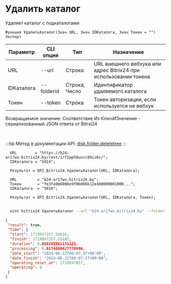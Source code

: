 ﻿---
sidebar_position: 5
---

# Удалить каталог
 Удаляет каталог с подкаталогами



`Функция УдалитьКаталог(Знач URL, Знач IDКаталога, Знач Токен = "") Экспорт`

  | Параметр | CLI опция | Тип | Назначение |
  |-|-|-|-|
  | URL | --url | Строка | URL внешнего вебхука или адрес Bitrix24 при использовании токена |
  | IDКаталога | --folderid | Строка, Число | Идентификатор удаляемого каталога |
  | Токен | --token | Строка | Токен авторизации, если используется не вебхук |

  
  Возвращаемое значение:   Соответствие Из КлючИЗначение - сериализованный JSON ответа от Bitrxi24

<br/>

:::tip
Метод в документации API: [disk.folder.deletetree](https://dev.1c-bitrix.ru/rest_help/disk/folder/disk_folder_deletetree.php)
:::
<br/>


```bsl title="Пример кода"
  URL        = "https://b24-ar17wx.bitrix24.by/rest/1/f2pph8uucc89is6c/";
  IDКаталога = "5014";
  
  Результат = OPI_Bitrix24.УдалитьКаталог(URL, IDКаталога);
  
  URL         = "b24-ar17wx.bitrix24.by";
  Токен       = "fe3fa966006e9f06006b12e400000001000...";
  IDКаталога  = "5016";
  
  Результат = OPI_Bitrix24.УдалитьКаталог(URL, IDКаталога, Токен);
```
	


```sh title="Пример команды CLI"
    
  oint bitrix24 УдалитьКаталог --url "b24-ar17wx.bitrix24.by" --folderid "482" --token "b9df7366006e9f06006b12e400000001000..."

```

```json title="Результат"
{
 "result": true,
 "time": {
  "start": 1719047257.50616,
  "finish": 1719047257.55445,
  "duration": 0.048285961151123,
  "processing": 0.0174880027770996,
  "date_start": "2024-06-22T09:07:37+00:00",
  "date_finish": "2024-06-22T09:07:37+00:00",
  "operating_reset_at": 1719047857,
  "operating": 0
 }
}
```
